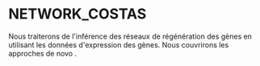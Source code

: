 # NETWORK_COSTAS
Nous traiterons de l'inférence des réseaux de régénération des gènes en utilisant les données d'expression des gènes. Nous couvrirons les approches de novo .
